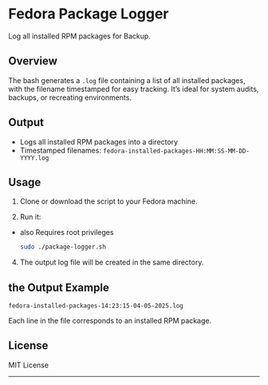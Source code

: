 # Fedora Package Logger

Log all installed RPM packages for Backup.

## Overview

The bash generates a `.log` file containing a list of all installed packages, with the filename timestamped for easy tracking. It’s ideal for system audits, backups, or recreating environments.

## Output

- Logs all installed RPM packages into a directory
- Timestamped filenames: `fedora-installed-packages-HH:MM:SS-MM-DD-YYYY.log`

## Usage

1. Clone or download the script to your Fedora machine.

2. Run it:
- also Requires root privileges

   ```bash
   sudo ./package-logger.sh
   ```

4. The output log file will be created in the same directory.

## the Output Example

```
fedora-installed-packages-14:23:15-04-05-2025.log
```

Each line in the file corresponds to an installed RPM package.

## License

MIT License

--- 
